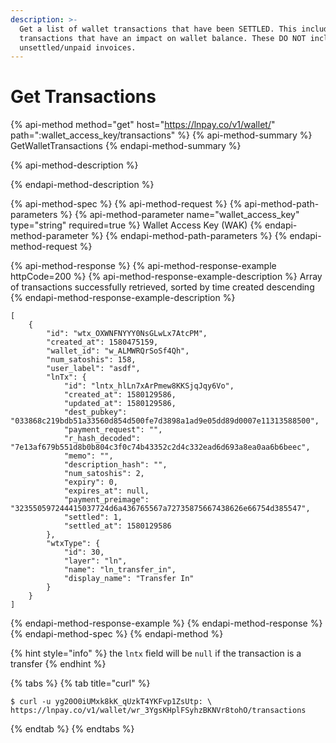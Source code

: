 ```yaml
---
description: >-
  Get a list of wallet transactions that have been SETTLED. This includes only
  transactions that have an impact on wallet balance. These DO NOT include
  unsettled/unpaid invoices.
---
```


# Get Transactions

{% api-method method="get" host="https://lnpay.co/v1/wallet/" path=":wallet\_access\_key/transactions" %}
{% api-method-summary %}
GetWalletTransactions
{% endapi-method-summary %}

{% api-method-description %}

{% endapi-method-description %}

{% api-method-spec %}
{% api-method-request %}
{% api-method-path-parameters %}
{% api-method-parameter name="wallet\_access\_key" type="string" required=true %}
Wallet Access Key \(WAK\)
{% endapi-method-parameter %}
{% endapi-method-path-parameters %}
{% endapi-method-request %}

{% api-method-response %}
{% api-method-response-example httpCode=200 %}
{% api-method-response-example-description %}
Array of transactions successfully retrieved, sorted by time created descending
{% endapi-method-response-example-description %}

```
[
    {
        "id": "wtx_OXWNFNYYY0NsGLwLx7AtcPM",
        "created_at": 1580475159,
        "wallet_id": "w_ALMWRQrSoSf4Qh",
        "num_satoshis": 158,
        "user_label": "asdf",
        "lnTx": {
            "id": "lntx_hlLn7xArPmew8KKSjqJqy6Vo",
            "created_at": 1580129586,
            "updated_at": 1580129586,
            "dest_pubkey": "033868c219bdb51a33560d854d500fe7d3898a1ad9e05dd89d0007e11313588500",
            "payment_request": "",
            "r_hash_decoded": "7e13af679b551d8b0b804c3f0c74b43352c2d4c332ead6d693a8ea0aa6b6beec",
            "memo": "",
            "description_hash": "",
            "num_satoshis": 2,
            "expiry": 0,
            "expires_at": null,
            "payment_preimage": "323550597244415037724d6a436765567a72735875667438626e66754d385547",
            "settled": 1,
            "settled_at": 1580129586
        },
        "wtxType": {
            "id": 30,
            "layer": "ln",
            "name": "ln_transfer_in",
            "display_name": "Transfer In"
        }
    }
]
```
{% endapi-method-response-example %}
{% endapi-method-response %}
{% endapi-method-spec %}
{% endapi-method %}

{% hint style="info" %}
the `lntx` field will be `null` if the transaction is a transfer
{% endhint %}

{% tabs %}
{% tab title="curl" %}
```text
$ curl -u yg20O0iUMxk8kK_qUzkT4YKFvp1ZsUtp: \
https://lnpay.co/v1/wallet/wr_3YgsKHplFSyhzBKNVr8tohO/transactions
```
{% endtab %}
{% endtabs %}

